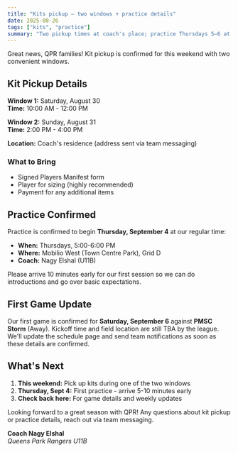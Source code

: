 ```yaml
---
title: "Kits pickup — two windows + practice details"
date: 2025-08-26
tags: ["kits", "practice"]
summary: "Two pickup times at coach's place; practice Thursdays 5–6 at Mobilio West; first game Saturday Sept 6 vs PMSC Storm (Away)."
---
```


Great news, QPR families! Kit pickup is confirmed for this weekend with two convenient windows.

## Kit Pickup Details

**Window 1:** Saturday, August 30  
**Time:** 10:00 AM - 12:00 PM

**Window 2:** Sunday, August 31  
**Time:** 2:00 PM - 4:00 PM

**Location:** Coach's residence (address sent via team messaging)

### What to Bring
- Signed Players Manifest form
- Player for sizing (highly recommended)
- Payment for any additional items

## Practice Confirmed

Practice is confirmed to begin **Thursday, September 4** at our regular time:

- **When:** Thursdays, 5:00-6:00 PM
- **Where:** Mobilio West (Town Centre Park), Grid D
- **Coach:** Nagy Elshal (U11B)

Please arrive 10 minutes early for our first session so we can do introductions and go over basic expectations.

## First Game Update

Our first game is confirmed for **Saturday, September 6** against **PMSC Storm** (Away). Kickoff time and field location are still TBA by the league. We'll update the schedule page and send team notifications as soon as these details are confirmed.

## What's Next

1. **This weekend:** Pick up kits during one of the two windows
2. **Thursday, Sept 4:** First practice - arrive 5-10 minutes early
3. **Check back here:** For game details and weekly updates

Looking forward to a great season with QPR! Any questions about kit pickup or practice details, reach out via team messaging.

**Coach Nagy Elshal**  
*Queens Park Rangers U11B*

